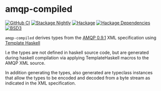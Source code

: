 # amqp-compiled

[![GitHub CI](https://github.com/adetokunbo/amqp-compiled/actions/workflows/ci.yml/badge.svg)](https://github.com/adetokunbo/amqp-compiled/actions)
[![Stackage Nightly](http://stackage.org/package/amqp-compiled/badge/nightly)](http://stackage.org/nightly/package/amqp-compiled)
[![Hackage][hackage-badge]][hackage]
[![Hackage Dependencies][hackage-deps-badge]][hackage-deps]
[![BSD3](https://img.shields.io/badge/license-BSD3-green.svg?dummy)](https://github.com/adetokunbo/amqp-compiled/blob/master/LICENSE)

`amqp-compiled` derives types from the [AMQP 0.9.1] XML specification using [Template Haskell]

I.e the types are not defined in haskell source code, but are generated during
haskell compilation via applying TemplateHaskell macros to the AMQP XML source.

In addition generating the types, also generated are typeclass instances that
allow the types to be encoded and decoded from a byte stream as indicated in the
XML specification.


[Template Haskell]:   <https://downloads.haskell.org/ghc/latest/docs/users_guide/exts/template_haskell.html>
[hackage-deps-badge]: <https://img.shields.io/hackage-deps/v/amqp-compiled.svg>
[hackage-deps]:       <http://packdeps.haskellers.com/feed?needle=amqp-compiled>
[hackage-badge]:      <https://img.shields.io/hackage/v/amqp-compiled.svg>
[hackage]:            <https://hackage.haskell.org/package/amqp-compiled>
[AMQP 0.9.1]:         <spec/amqp0-9-1.xml>

